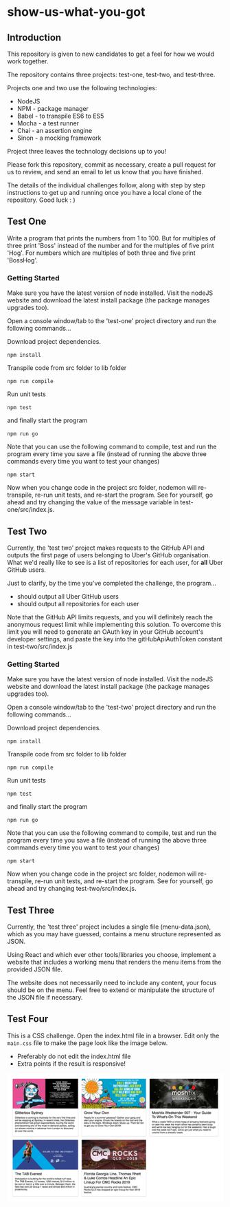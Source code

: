 # show-us-what-you-got

## Introduction

This repository is given to new candidates to get a feel for how we would work together.

The repository contains three projects: test-one, test-two, and test-three.

Projects one and two use the following technologies:

- NodeJS
- NPM - package manager
- Babel - to transpile ES6 to ES5
- Mocha - a test runner
- Chai - an assertion engine
- Sinon - a mocking framework

Project three leaves the technology decisions up to you!

Please fork this repository, commit as necessary, create a pull request for us to review, and send an email to let us know that you have finished.

The details of the individual challenges follow, along with step by step instructions to get up and running once you have a local clone of the repository. Good luck : )

## Test One

Write a program that prints the numbers from 1 to 100. But for multiples of three print 'Boss' instead of the number and for the multiples of five print 'Hog'. For numbers which are multiples of both three and five print 'BossHog'.

### Getting Started

Make sure you have the latest version of node installed. Visit the nodeJS website and download the latest install package (the package manages upgrades too).

Open a console window/tab to the 'test-one' project directory and run the following commands...

Download project dependencies.

```
npm install
```

Transpile code from src folder to lib folder

```
npm run compile
```

Run unit tests

```
npm test
```

and finally start the program

```
npm run go
```

Note that you can use the following command to compile, test and run the program every time you save a file (instead of running the above three commands every time you want to test your changes)

```
npm start
```

Now when you change code in the project src folder, nodemon will re-transpile, re-run unit tests, and re-start the program. See for yourself, go ahead and try changing the value of the message variable in test-one/src/index.js.

## Test Two

Currently, the 'test two' project makes requests to the GitHub API and outputs the first page of users belonging to Uber's GitHub organisation. What we'd really like to see is a list of repositories for each user, for **all** Uber GitHub users.

Just to clarify, by the time you've completed the challenge, the program...

- should output all Uber GitHub users
- should output all repositories for each user

Note that the GitHub API limits requests, and you will definitely reach the anonymous request limit while implementing this solution. To overcome this limit you will need to generate an OAuth key in your GitHub account's developer settings, and paste the key into the gitHubApiAuthToken constant in test-two/src/index.js

### Getting Started

Make sure you have the latest version of node installed. Visit the nodeJS website and download the latest install package (the package manages upgrades too).

Open a console window/tab to the 'test-two' project directory and run the following commands...

Download project dependencies.

```
npm install
```

Transpile code from src folder to lib folder

```
npm run compile
```

Run unit tests

```
npm test
```

and finally start the program

```
npm run go
```

Note that you can use the following command to compile, test and run the program every time you save a file (instead of running the above three commands every time you want to test your changes)

```
npm start
```

Now when you change code in the project src folder, nodemon will re-transpile, re-run unit tests, and re-start the program. See for yourself, go ahead and try changing test-two/src/index.js.

## Test Three

Currently, the 'test three' project includes a single file (menu-data.json), which as you may have guessed, contains a menu structure represented as JSON.

Using React and which ever other tools/libraries you choose, implement a website that includes a working menu that renders the menu items from the provided JSON file.

The website does not necessarily need to include any content, your focus should be on the menu. Feel free to extend or manipulate the structure of the JSON file if necessary.

## Test Four

This is a CSS challenge. Open the index.html file in a browser. Edit only the `main.css` file to make the page look like the image below.

- Preferably do not edit the index.html file
- Extra points if the result is responsive!

![example4.1.png](images/example4.1.png)
